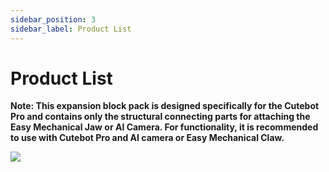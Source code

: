 ```yaml
---
sidebar_position: 3
sidebar_label: Product List
---
```


# Product List

**Note: This expansion block pack is designed specifically for the Cutebot Pro and contains only the structural connecting parts for attaching the Easy Mechanical Jaw or AI Camera. For functionality, it is recommended to use with Cutebot Pro and AI camera or Easy Mechanical Claw.**

![](https://wiki-media-ef.oss-cn-hongkong.aliyuncs.com/docs/microbit/microbit-smart-car/microbit-smart-cutebot-pro/extended-pack/cutebot-pro-blocks-pack/images/cutebot-pro-blocks-pack-list.png)
